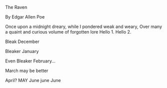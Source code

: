 The Raven

By Edgar Allen Poe

Once upon a midnight dreary, while I pondered weak and weary,
Over many a quaint and curious volume of forgotten lore
Hello 1.
Hello 2.

Bleak December

Bleaker January

Even Bleaker February...

March may be better

April? MAY
June june June